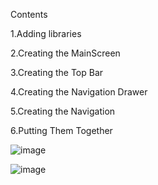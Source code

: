 
Contents





1.Adding libraries



2.Creating the MainScreen



3.Creating the Top Bar



4.Creating the Navigation Drawer



5.Creating the Navigation



6.Putting Them Together



![image](https://user-images.githubusercontent.com/105305189/204505393-00a8939c-dc3a-49ed-950e-9650362f79f9.png)








![image](https://user-images.githubusercontent.com/105305189/204505222-eec16ace-e59e-4840-8d6a-87c8268075a4.png)
